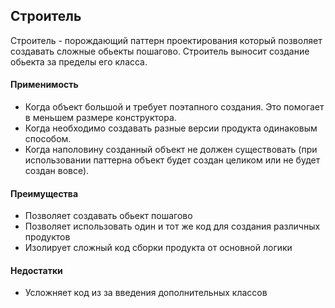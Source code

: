## Строитель
Строитель - порождающий паттерн проектирования который позволяет создавать сложные обьекты пошагово. Строитель выносит создание обьекта за пределы его класса.

#### Применимость
* Когда объект большой и требует поэтапного создания. Это помогает в меньшем размере конструктора.
* Когда необходимо создавать разные версии продукта одинаковым способом.
* Когда наполовину созданный объект не должен существовать (при использовании паттерна объект будет создан целиком или не будет создан вовсе).

#### Преимущества
* Позволяет создавать обьект пошагово
* Позволяет использовать один и тот же код для создания различных продуктов
* Изолирует сложный код сборки продукта от основной логики

#### Недостатки 
* Усложняет код из за введения дополнительных классов
